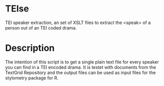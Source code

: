 TEIse
=====

TEI speaker extraction, an set of XSLT files to extract the &lt;speak&gt; of a person out of an TEI coded drama.

Description
===========

The intention of this script is to get a single plain text file for every speaker you can find in a TEI encoded drama. It is testet with documents from the TextGrid Repository and the output files can be used as input files for the stylometry package for R.
